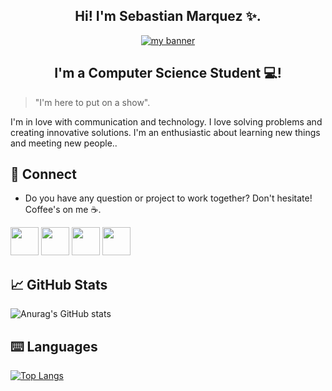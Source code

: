 <h2 align="center"> Hi! I'm Sebastian Marquez ✨. </h2>
<p align="center">
  <a href="https://sebascmb.github.io/Link-Bio/" target="_blank" rel="noreferrer"><img src="https://user-images.githubusercontent.com/109773982/204373438-44524b9a-6b3d-4f05-a934-de723bf60f00.png" alt="my banner"></a>
</p>
<h2 align="center"> I'm a Computer Science Student 💻! </h2>

> "I'm here to put on a show".

I'm in love with communication and technology. 
  I love solving problems and creating innovative solutions. I'm an enthusiastic about learning new things and meeting new people..

  ## 📩 Connect
* Do you have any question or project to work together? Don't hesitate! Coffee's on me ☕.

<p align="left" >
      <a href="sebastiancmarquez1998@gmail.com?Subject=I%20want%20propose%20you%20something" target="_blank" rel="noreferrer"><img src="https://user-images.githubusercontent.com/48330849/172060688-5e1bf6ca-7bb9-43a2-b202-001170434946.png"  width="45"></a>
        <a href="https://www.linkedin.com/in/scmbejarano/" target="_blank" rel="noreferrer"><img src="https://user-images.githubusercontent.com/48330849/172059761-c87c0437-c1b5-4e33-8d3e-e00adf4afc57.png"  width="45"></a>
    <a href="https://www.instagram.com/sebastiancmarquez_/" target="_blank" rel="noreferrer"><img src="https://user-images.githubusercontent.com/48330849/172059811-e9699771-f560-4217-b698-d64db9b4fe1c.png"  width="45"></a>
    <a href="https://twitter.com/smarquez_b" target="_blank" rel="noreferrer"><img src="https://user-images.githubusercontent.com/48330849/172059786-980a496d-654e-4d81-add4-b490553bf34d.png"  width="45"></a>


## 📈 GitHub Stats 
![Anurag's GitHub stats](https://github-readme-stats.vercel.app/api?username=SEBASCMB&show_icons=true&theme=tokyonight)

## ⌨️ Languages 
[![Top Langs](https://github-readme-stats.vercel.app/api/top-langs/?username=SEBASCMB&layout=compact&theme=tokyonight)](https://github.com/Lagaress/github-readme-stats)
